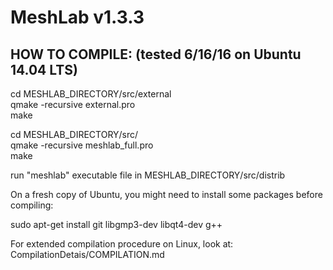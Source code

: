 MeshLab v1.3.3
==============

HOW TO COMPILE: (tested 6/16/16 on Ubuntu 14.04 LTS)
----------------------------------------------------
  
cd MESHLAB_DIRECTORY/src/external  
qmake -recursive external.pro  
make  
  
cd MESHLAB_DIRECTORY/src/  
qmake -recursive meshlab_full.pro  
make  
  
run "meshlab" executable file in MESHLAB_DIRECTORY/src/distrib  

On a fresh copy of Ubuntu, you might need to install some packages before compiling:  
  
sudo apt-get install git libgmp3-dev libqt4-dev g++  
  
For extended compilation procedure on Linux, look at: CompilationDetais/COMPILATION.md  
